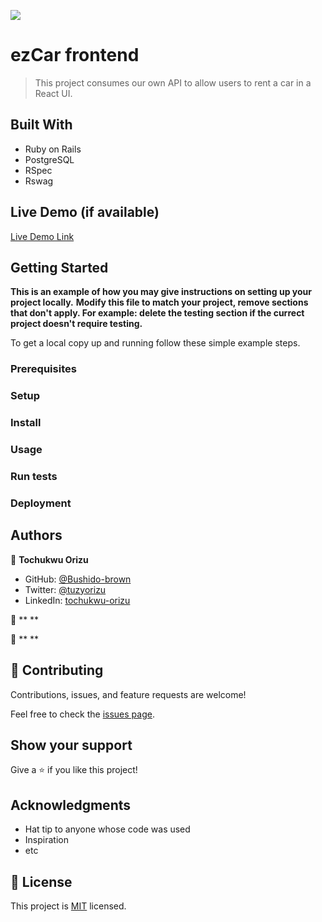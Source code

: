 ![](https://img.shields.io/badge/Microverse-blueviolet)

# ezCar frontend

> This project consumes our own API to allow users to rent a car in a React UI.


## Built With

- Ruby on Rails
- PostgreSQL
- RSpec
- Rswag

## Live Demo (if available)

[Live Demo Link](https://livedemo.com)


## Getting Started

**This is an example of how you may give instructions on setting up your project locally.**
**Modify this file to match your project, remove sections that don't apply. For example: delete the testing section if the currect project doesn't require testing.**


To get a local copy up and running follow these simple example steps.

### Prerequisites

### Setup

### Install

### Usage

### Run tests

### Deployment



## Authors

👤 **Tochukwu Orizu**

- GitHub: [@Bushido-brown](https://github.com/Bushido-brown)
- Twitter: [@tuzyorizu](https://twitter.com/tuzyorizu)
- LinkedIn: [tochukwu-orizu](http://linkedin.com/intochukwu-orizu-52187013a)

👤 ** **



👤 ** **



## 🤝 Contributing

Contributions, issues, and feature requests are welcome!

Feel free to check the [issues page](../../issues/).

## Show your support

Give a ⭐️ if you like this project!

## Acknowledgments

- Hat tip to anyone whose code was used
- Inspiration
- etc

## 📝 License

This project is [MIT](./LICENSE) licensed.

